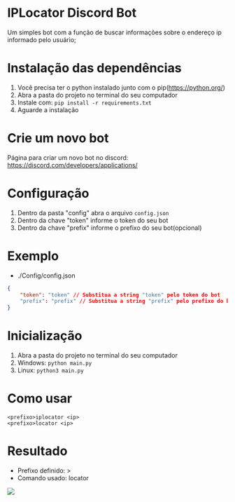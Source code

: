 # IPLocator Discord Bot

Um simples bot com a função de buscar informações sobre o endereço ip informado pelo usuário;

# Instalação das dependências

1. Você precisa ter o python instalado junto com o pip(https://python.org/)
2. Abra a pasta do projeto no terminal do seu computador
3. Instale com: `pip install -r requirements.txt`
4. Aguarde a instalação

# Crie um novo bot

Página para criar um novo bot no discord: https://discord.com/developers/applications/

# Configuração

1. Dentro da pasta "config" abra o arquivo `config.json`
2. Dentro da chave "token" informe o token do seu bot
3. Dentro da chave "prefix" informe o prefixo do seu bot(opcional)

# Exemplo

* ./Config/config.json

```json
{
    "token": "token" // Substitua a string "token" pelo token do bot
    "prefix": "prefix" // Substitua a string "prefix" pelo prefixo do bot(Use o prefixo que você desejar)
}
```

# Inicialização

1. Abra a pasta do projeto no terminal do seu computador
2. Windows: `python main.py`
3. Linux: `python3 main.py`

# Como usar

```
<prefixo>iplocator <ip>
<prefixo>locator <ip>
```

# Resultado

* Prefixo definido: >
* Comando usado: locator

<img src = "https://media.discordapp.net/attachments/944950870334922832/944950887296663652/unknown.png">
